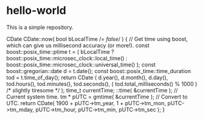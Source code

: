 # hello-world
This is a simple repository.

CDate CDate::now( bool bLocalTime /*= false*/ )
{
	// Get time using boost, which can give us millisecond accuracy (or more!).
	const boost::posix_time::ptime t = ( bLocalTime ? boost::posix_time::microsec_clock::local_time() : 	boost::posix_time::microsec_clock::universal_time() );
	const boost::gregorian::date d = t.date();
	const boost::posix_time::time_duration tod = t.time_of_day();
	return CDate
		( 
			d.year(),
			d.month(),
			d.day(),
			tod.hours(),
			tod.minutes(),
			tod.seconds(),
			( tod.total_milliseconds() % 1000 ) /* slightly tiresome */
		);
	time_t currentTime;
	::time( &currentTime );					// Current system time.
	tm * pUTC = gmtime( &currentTime );		// Convert to UTC.
	return CDate( 1900 + pUTC->tm_year, 1 + pUTC->tm_mon, pUTC->tm_mday, pUTC->tm_hour, pUTC->tm_min, pUTC->tm_sec );
}
